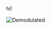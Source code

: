 hi!

![Demodulated](https://github.com/user-attachments/assets/f8af0bb7-438c-488a-8436-e9f1d6221e11)

